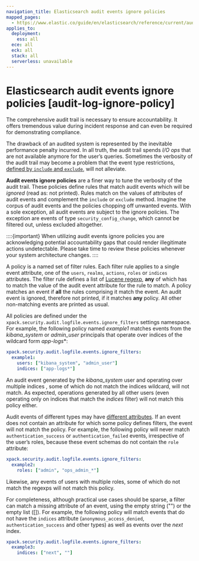 ```yaml
---
navigation_title: Elasticsearch audit events ignore policies
mapped_pages:
  - https://www.elastic.co/guide/en/elasticsearch/reference/current/audit-log-ignore-policy.html
applies_to:
  deployment:
    ess: all
  ece: all
  eck: all
  stack: all
  serverless: unavailable
---
```


# Elasticsearch audit events ignore policies [audit-log-ignore-policy]

The comprehensive audit trail is necessary to ensure accountability. It offers tremendous value during incident response and can even be required for demonstrating compliance.

The drawback of an audited system is represented by the inevitable performance penalty incurred. In all truth, the audit trail spends *I/O ops* that are not available anymore for the user’s queries. Sometimes the verbosity of the audit trail may become a problem that the event type restrictions, [defined by `include` and `exclude`](asciidocalypse://docs/elasticsearch/docs/reference/elasticsearch/configuration-reference/auding-settings.md#event-audit-settings), will not alleviate.

**Audit events ignore policies** are a finer way to tune the verbosity of the audit trail. These policies define rules that match audit events which will be *ignored* (read as: not printed). Rules match on the values of attributes of audit events and complement the `include` or `exclude` method. Imagine the corpus of audit events and the policies chopping off unwanted events. With a sole exception, all audit events are subject to the ignore policies. The exception are events of type `security_config_change`, which cannot be filtered out, unless excluded altogether.

::::{important} 
When utilizing audit events ignore policies you are acknowledging potential accountability gaps that could render illegitimate actions undetectable. Please take time to review these policies whenever your system architecture changes.
::::

A policy is a named set of filter rules. Each filter rule applies to a single event attribute, one of the `users`, `realms`, `actions`, `roles` or `indices` attributes. The filter rule defines a list of [Lucene regexp](asciidocalypse://docs/elasticsearch/docs/reference/query-languages/regexp-syntax.md), **any** of which has to match the value of the audit event attribute for the rule to match. A policy matches an event if **all** the rules comprising it match the event. An audit event is ignored, therefore not printed, if it matches **any** policy. All other non-matching events are printed as usual.

All policies are defined under the `xpack.security.audit.logfile.events.ignore_filters` settings namespace. For example, the following policy named *example1* matches events from the *kibana_system* or *admin_user* principals that operate over indices of the wildcard form *app-logs**:

```yaml
xpack.security.audit.logfile.events.ignore_filters:
  example1:
    users: ["kibana_system", "admin_user"]
    indices: ["app-logs*"]
```

An audit event generated by the *kibana_system* user and operating over multiple indices , some of which do not match the indices wildcard, will not match. As expected, operations generated by all other users (even operating only on indices that match the *indices* filter) will not match this policy either.

Audit events of different types may have [different attributes](asciidocalypse://elasticsearch/docs/reference/elasticsearch/elasticsearch-audit-events/#audit-event-attributes). If an event does not contain an attribute for which some policy defines filters, the event will not match the policy. For example, the following policy will never match `authentication_success` or `authentication_failed` events, irrespective of the user’s roles, because these event schemas do not contain the `role` attribute:

```yaml
xpack.security.audit.logfile.events.ignore_filters:
  example2:
    roles: ["admin", "ops_admin_*"]
```

Likewise, any events of users with multiple roles, some of which do not match the regexps will not match this policy.

For completeness, although practical use cases should be sparse, a filter can match a missing attribute of an event, using the empty string ("") or the empty list ([]). For example, the following policy will match events that do not have the `indices` attribute (`anonymous_access_denied`, `authentication_success` and other types) as well as events over the *next* index.

```yaml
xpack.security.audit.logfile.events.ignore_filters:
  example3:
    indices: ["next", ""]
```

